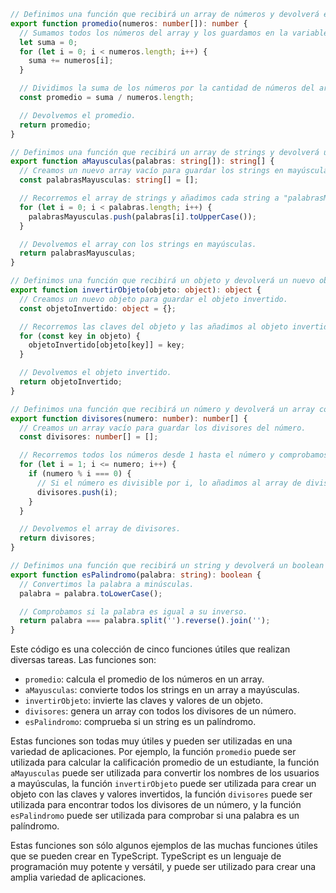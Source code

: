 ```typescript
// Definimos una función que recibirá un array de números y devolverá el promedio de todos los números del array.
export function promedio(numeros: number[]): number {
  // Sumamos todos los números del array y los guardamos en la variable "suma".
  let suma = 0;
  for (let i = 0; i < numeros.length; i++) {
    suma += numeros[i];
  }

  // Dividimos la suma de los números por la cantidad de números del array y la guardamos en la variable "promedio".
  const promedio = suma / numeros.length;

  // Devolvemos el promedio.
  return promedio;
}

// Definimos una función que recibirá un array de strings y devolverá un nuevo array con todos los strings en mayúsculas.
export function aMayusculas(palabras: string[]): string[] {
  // Creamos un nuevo array vacío para guardar los strings en mayúsculas.
  const palabrasMayusculas: string[] = [];

  // Recorremos el array de strings y añadimos cada string a "palabrasMayusculas" convertido a mayúsculas.
  for (let i = 0; i < palabras.length; i++) {
    palabrasMayusculas.push(palabras[i].toUpperCase());
  }

  // Devolvemos el array con los strings en mayúsculas.
  return palabrasMayusculas;
}

// Definimos una función que recibirá un objeto y devolverá un nuevo objeto con las claves y valores invertidos.
export function invertirObjeto(objeto: object): object {
  // Creamos un nuevo objeto para guardar el objeto invertido.
  const objetoInvertido: object = {};

  // Recorremos las claves del objeto y las añadimos al objeto invertido como valores, y los valores del objeto como claves.
  for (const key in objeto) {
    objetoInvertido[objeto[key]] = key;
  }

  // Devolvemos el objeto invertido.
  return objetoInvertido;
}

// Definimos una función que recibirá un número y devolverá un array con todos los divisores del número.
export function divisores(numero: number): number[] {
  // Creamos un array vacío para guardar los divisores del número.
  const divisores: number[] = [];

  // Recorremos todos los números desde 1 hasta el número y comprobamos si son divisores del número.
  for (let i = 1; i <= numero; i++) {
    if (numero % i === 0) {
      // Si el número es divisible por i, lo añadimos al array de divisores.
      divisores.push(i);
    }
  }

  // Devolvemos el array de divisores.
  return divisores;
}

// Definimos una función que recibirá un string y devolverá un boolean indicando si el string es un palíndromo.
export function esPalindromo(palabra: string): boolean {
  // Convertimos la palabra a minúsculas.
  palabra = palabra.toLowerCase();

  // Comprobamos si la palabra es igual a su inverso.
  return palabra === palabra.split('').reverse().join('');
}
```

Este código es una colección de cinco funciones útiles que realizan diversas tareas. Las funciones son:

* `promedio`: calcula el promedio de los números en un array.
* `aMayusculas`: convierte todos los strings en un array a mayúsculas.
* `invertirObjeto`: invierte las claves y valores de un objeto.
* `divisores`: genera un array con todos los divisores de un número.
* `esPalindromo`: comprueba si un string es un palíndromo.

Estas funciones son todas muy útiles y pueden ser utilizadas en una variedad de aplicaciones. Por ejemplo, la función `promedio` puede ser utilizada para calcular la calificación promedio de un estudiante, la función `aMayusculas` puede ser utilizada para convertir los nombres de los usuarios a mayúsculas, la función `invertirObjeto` puede ser utilizada para crear un objeto con las claves y valores invertidos, la función `divisores` puede ser utilizada para encontrar todos los divisores de un número, y la función `esPalindromo` puede ser utilizada para comprobar si una palabra es un palíndromo.

Estas funciones son sólo algunos ejemplos de las muchas funciones útiles que se pueden crear en TypeScript. TypeScript es un lenguaje de programación muy potente y versátil, y puede ser utilizado para crear una amplia variedad de aplicaciones.